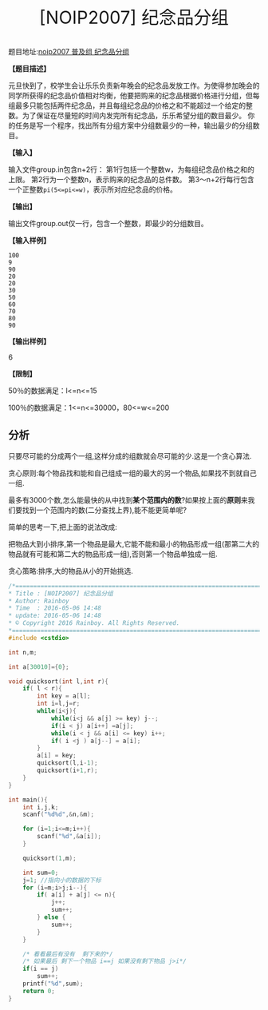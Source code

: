 <p style="text-align: center;font-size:35px">[NOIP2007] 纪念品分组</p>


题目地址:[noip2007 普及组 纪念品分组](https://www.luogu.org/problemnew/show/P1094)

**【题目描述】**

元旦快到了，校学生会让乐乐负责新年晚会的纪念品发放工作。为使得参加晚会的同学所获得的纪念品价值相对均衡，他要把购来的纪念品根据价格进行分组，但每组最多只能包括两件纪念品，并且每组纪念品的价格之和不能超过一个给定的整数。为了保证在尽量短的时间内发完所有纪念品，乐乐希望分组的数目最少。
你的任务是写一个程序，找出所有分组方案中分组数最少的一种，输出最少的分组数目。

**【输入】**

输入文件group.in包含n+2行：
第1行包括一个整数w，为每组纪念品价格之和的上限。
第2行为一个整数n，表示购来的纪念品的总件数。
第3～n+2行每行包含一个正整数`pi(5<=pi<=w)`，表示所对应纪念品的价格。

**【输出】**

输出文件group.out仅一行，包含一个整数，即最少的分组数目。

**【输入样例】**

```
100
9
90
20
20
30
50
60
70
80
90
```

**【输出样例】**

6

**【限制】**

50％的数据满足：l<=n<=15

100％的数据满足：1<=n<=30000，80<=w<=200

## 分析

只要尽可能的分成两个一组,这样分成的组数就会尽可能的少.这是一个贪心算法.

贪心原则:每个物品找和能和自己组成一组的最大的另一个物品,如果找不到就自己一组.

最多有3000个数,怎么能最快的从中找到**某个范围内的数**?如果按上面的**原则**来我们要找到一个范围内的数(二分查找上界),能不能更简单呢?

简单的思考一下,把上面的说法改成:

把物品大到小排序,第一个物品是最大,它能不能和最小的物品形成一组(那第二大的物品就有可能和第二大的物品形成一组),否则第一个物品单独成一组.

贪心策略:排序,大的物品从小的开始挑选.

```c
/*============================================================================
* Title : [NOIP2007] 纪念品分组
* Author: Rainboy
* Time  : 2016-05-06 14:48
* update: 2016-05-06 14:48
* © Copyright 2016 Rainboy. All Rights Reserved.
*=============================================================================*/
#include <cstdio>

int n,m;

int a[30010]={0};

void quicksort(int l,int r){
    if( l < r){
        int key = a[l];
        int i=l,j=r;
        while(i<j){
            while(i<j && a[j] >= key) j--;
            if(i < j) a[i++] =a[j];
            while(i < j && a[i] <= key) i++;
            if( i <j ) a[j--] = a[i];
        }
        a[i] = key;
        quicksort(l,i-1);
        quicksort(i+1,r);
    }
}

int main(){
    int i,j,k;
    scanf("%d%d",&n,&m);

    for (i=1;i<=m;i++){
        scanf("%d",&a[i]);
    }

    quicksort(1,m);

    int sum=0;
    j=1; //指向小的数据的下标
    for (i=m;i>j;i--){
        if( a[i] + a[j] <= n){
            j++;
            sum++;
        } else {
            sum++;
        }
    }

    /* 看看最后有没有  剩下来的*/
    /* 如果最后 剩下一个物品 i==j 如果没有剩下物品 j>i*/
    if(i == j)
        sum++;
    printf("%d",sum);
    return 0;
}

```
